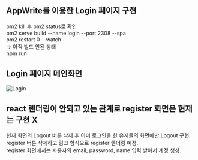 ## AppWrite를 이용한 Login 페이지 구현

pm2 kill 후 pm2 status로 확인 <br>
pm2 serve build --name login --port 2308 --spa <br>
pm2 restart 0 --watch <br>
-> 아직 빌드 안된 상태 <br>
npm run <br>

## Login 페이지 메인화면
![Login](https://github.com/ChamChiii7/EcoleProject/assets/126247047/29ee1156-9491-48a3-b82f-2b2014ace887)

## react 렌더링이 안되고 있는 관계로 register 화면은 현재는 구현 X
현재 화면의 Logout 버튼 삭제 후 이미 로그인을 한 유저들의 화면에만 Logout 구현. <br>
register 버튼 삭제하고 링크 형식으로 register 렌더링 예정. <br>
register 화면에서는 사용자의 email, password, name 입력 받아서 계정 생성. <br>
